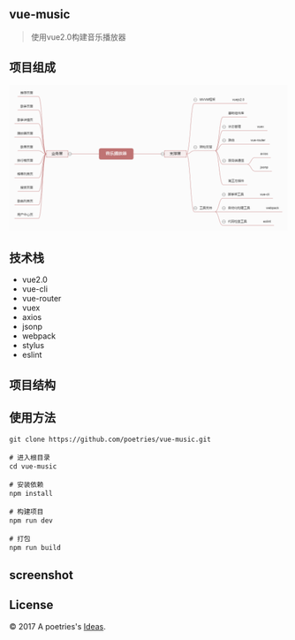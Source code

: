 vue-music
---
> 使用vue2.0构建音乐播放器


项目组成
---

![](shotscreen/music-vue.png)

技术栈
---

- vue2.0
- vue-cli
- vue-router
- vuex
- axios
- jsonp
- webpack
- stylus
- eslint

项目结构
---



使用方法
---

```
git clone https://github.com/poetries/vue-music.git

# 进入根目录
cd vue-music

# 安装依赖
npm install

# 构建项目
npm run dev

# 打包
npm run build
```

screenshot
---


License
---

© 2017 A poetries's [Ideas](https://github.com/poetries/ideas).

